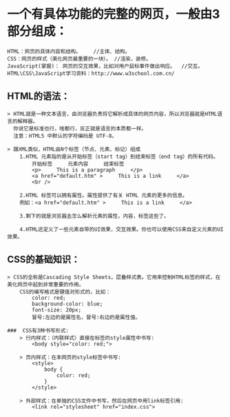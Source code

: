 
# 一个有具体功能的完整的网页，一般由3部分组成：
    HTML：网页的具体内容和结构。    //主体、结构。
    CSS：网页的样式（美化网页最重要的一块）。 //渲染，装修。
    JavaScript(掌握)： 网页的交互效果，比如对用户鼠标事件做出响应。  //交互。
    HTML\CSS\JavaScript学习资料：http://www.w3school.com.cn/

## HTML的语法：

    > HTML就是一种文本语言，由浏览器负责将它解析成具体的网页内容，所以浏览器就是HTML语言的解释器。
      你说它是标准也行，啥都行，反正就是语言的本质都一样。
      注意：HTML5 中默认的字符编码是 UTF-8。
      
    > 跟XML类似，HTML由N个标签（节点、元素、标记）组成
        1.HTML 元素指的是从开始标签（start tag）到结束标签（end tag）的所有代码。
            开始标签     元素内容     结束标签
            <p>     This is a paragraph     </p>
            <a href="default.htm" >     This is a link     </a>
            <br />     
        
        2.HTML 标签可以拥有属性。属性提供了有关 HTML 元素的更多的信息。
        例如：<a href="default.htm" >     This is a link     </a>
        
        3.剩下的就是浏览器去怎么解析元素的属性，内容，标签这些了。
        
        4.HTML还定义了一些元素自带的UI效果，交互效果。你也可以使用CSS来自定义元素的UI效果。


## CSS的基础知识：
    
    > CSS的全称是Cascading Style Sheets，层叠样式表。它用来控制HTML标签的样式，在美化网页中起到非常重要的作用。
        CSS的编写格式是键值对形式的，比如：
            color: red;
            background-color: blue;
            font-size: 20px;
            冒号:左边的是属性名，冒号:右边的是属性值。

    ###  CSS有3种书写形式:
        > 行内样式：（内联样式）直接在标签的style属性中书写:
            <body style="color: red;">

        > 页内样式：在本网页的style标签中书写:
            <style>
                body {
                    color: red;
                }
            </style>
    
        > 外部样式：在单独的CSS文件中书写，然后在网页中用link标签引用:
            <link rel="stylesheet" href="index.css">


